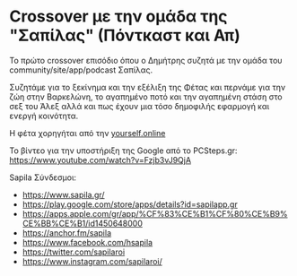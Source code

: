 # Crossover με την ομάδα της "Σαπίλας" (Πόντκαστ και Απ)

Το πρώτο crossover επισόδιο όπου ο Δημήτρης συζητά με την ομάδα του community/site/app/podcast Σαπίλας.

Συζητάμε για το ξεκίνημα και την εξέλιξη της Φέτας και περνάμε για την ζώη στην Βαρκελώνη, το αγαπημένο ποτό και την αγαπημένη στάση στο σεξ του Άλεξ αλλά και πως έχουν μια τόσο δημοφιλής εφαρμογή και ενεργή κοινότητα.

Η φέτα χορηγήται από την [yourself.online](https://yourself.online/feta)

Το βίντεο για την υποστήριξη της Google από το PCSteps.gr: <https://www.youtube.com/watch?v=Fzjb3vJ9QjA>

Sapila Σύνδεσμοι:

* https://www.sapila.gr/
* https://play.google.com/store/apps/details?id=sapilapp.gr
* https://apps.apple.com/gr/app/%CF%83%CE%B1%CF%80%CE%B9%CE%BB%CE%B1/id1450648000
* https://anchor.fm/sapila
* https://www.facebook.com/hsapila
* https://twitter.com/sapilaroi
* https://www.instagram.com/sapilaroi/

